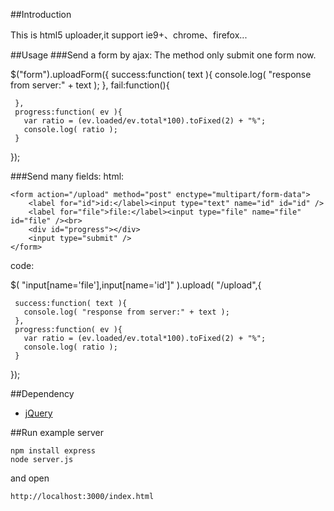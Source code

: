 ##Introduction

This is html5 uploader,it support ie9+、chrome、firefox...

##Usage
###Send a form by ajax:
The method only submit one form now.

   $("form").uploadForm({
     success:function( text ){
       console.log( "response from server:" + text );
     },
     fail:function(){

     },
     progress:function( ev ){
       var ratio = (ev.loaded/ev.total*100).toFixed(2) + "%";
       console.log( ratio );
     }
   });

###Send many fields:
html:

    <form action="/upload" method="post" enctype="multipart/form-data">
        <label for="id">id:</label><input type="text" name="id" id="id" />
        <label for="file">file:</label><input type="file" name="file" id="file" /><br>
        <div id="progress"></div>
        <input type="submit" />
    </form>

code:

   $( "input[name='file'],input[name='id']" ).upload( "/upload",{

     success:function( text ){
       console.log( "response from server:" + text );
     },
     progress:function( ev ){
       var ratio = (ev.loaded/ev.total*100).toFixed(2) + "%";
       console.log( ratio );
     }
   });

##Dependency

* [jQuery](https://github.com/jquery/jquery)


##Run example server

	npm install express
	node server.js

and open

	http://localhost:3000/index.html

